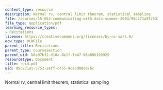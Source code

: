 ```yaml
---
content_type: resource
description: Normal rv, central limit theorem, statistical sampling
file: /courses/15-063-communicating-with-data-summer-2003/95c271a557532effc4559cecd08c07bc_rec4.pdf
file_type: application/pdf
learning_resource_types:
- Recitations
license: https://creativecommons.org/licenses/by-nc-sa/4.0/
ocw_type: OCWFile
parent_title: Recitations
parent_type: CourseSection
parent_uid: b8a97bf2-d10a-8e1f-fb47-98a896190925
resourcetype: Document
title: rec4.pdf
uid: 95c271a5-5753-2eff-c455-9cecd08c07bc
---
```

Normal rv, central limit theorem, statistical sampling